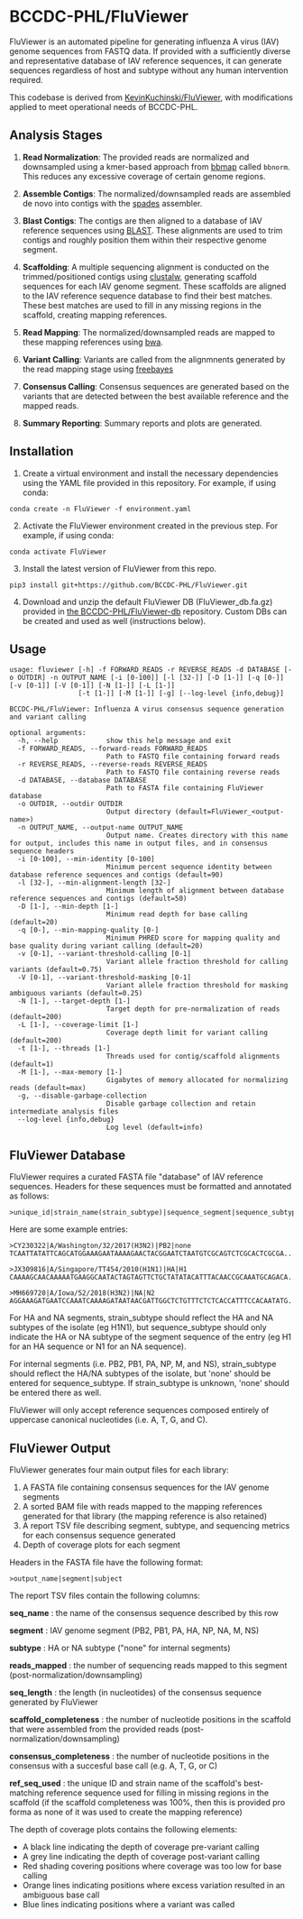 # BCCDC-PHL/FluViewer

FluViewer is an automated pipeline for generating influenza A virus (IAV) genome sequences from FASTQ data. If provided with a sufficiently diverse and representative database of IAV reference sequences, it can generate sequences regardless of host and subtype without any human intervention required.

This codebase is derived from [KevinKuchinski/FluViewer](https://github.com/KevinKuchinski/FluViewer), with modifications applied to meet operational needs of BCCDC-PHL.

## Analysis Stages

1. **Read Normalization**: The provided reads are normalized and downsampled using a kmer-based approach from [bbmap](https://sourceforge.net/projects/bbmap) called `bbnorm`. This reduces any excessive coverage of certain genome regions.

2. **Assemble Contigs**: The normalized/downsampled reads are assembled de novo into contigs with the [spades](https://github.com/ablab/spades) assembler.

3. **Blast Contigs**: The contigs are then aligned to a database of IAV reference sequences using [BLAST](http://blast.ncbi.nlm.nih.gov/Blast.cgi?PAGE_TYPE=BlastDocs).
These alignments are used to trim contigs and roughly position them within their respective genome segment.

4. **Scaffolding**: A multiple sequencing alignment is conducted on the trimmed/positioned contigs using [clustalw](http://www.clustal.org), generating scaffold sequences for each IAV genome segment. These scaffolds are aligned to the IAV reference sequence database to find their best matches.
These best matches are used to fill in any missing regions in the scaffold, creating mapping references.

5. **Read Mapping**: The normalized/downsampled reads are mapped to these mapping references using [bwa](https://github.com/lh3/bwa).

6. **Variant Calling**: Variants are called from the alignmnents generated by the read mapping stage using [freebayes](https://github.com/freebayes/freebayes)

7. **Consensus Calling**: Consensus sequences are generated based on the variants that are detected between the best available reference and the mapped reads.

8. **Summary Reporting**: Summary reports and plots are generated.

## Installation
1. Create a virtual environment and install the necessary dependencies using the YAML file provided in this repository. For example, if using conda:

```
conda create -n FluViewer -f environment.yaml
```

2. Activate the FluViewer environment created in the previous step. For example, if using conda:

```
conda activate FluViewer
```

3. Install the latest version of FluViewer from this repo.

```
pip3 install git+https://github.com/BCCDC-PHL/FluViewer.git
```

4. Download and unzip the default FluViewer DB (FluViewer_db.fa.gz) provided in [the BCCDC-PHL/FluViewer-db](https://github.com/BCCDC-PHL/FluViewer-db) repository. Custom DBs can be created and used as well (instructions below).

## Usage

```
usage: fluviewer [-h] -f FORWARD_READS -r REVERSE_READS -d DATABASE [-o OUTDIR] -n OUTPUT_NAME [-i [0-100]] [-l [32-]] [-D [1-]] [-q [0-]] [-v [0-1]] [-V [0-1]] [-N [1-]] [-L [1-]]
                 [-t [1-]] [-M [1-]] [-g] [--log-level {info,debug}]

BCCDC-PHL/FluViewer: Influenza A virus consensus sequence generation and variant calling

optional arguments:
  -h, --help            show this help message and exit
  -f FORWARD_READS, --forward-reads FORWARD_READS
                        Path to FASTQ file containing forward reads
  -r REVERSE_READS, --reverse-reads REVERSE_READS
                        Path to FASTQ file containing reverse reads
  -d DATABASE, --database DATABASE
                        Path to FASTA file containing FluViewer database
  -o OUTDIR, --outdir OUTDIR
                        Output directory (default=FluViewer_<output-name>)
  -n OUTPUT_NAME, --output-name OUTPUT_NAME
                        Output name. Creates directory with this name for output, includes this name in output files, and in consensus sequence headers
  -i [0-100], --min-identity [0-100]
                        Minimum percent sequence identity between database reference sequences and contigs (default=90)
  -l [32-], --min-alignment-length [32-]
                        Minimum length of alignment between database reference sequences and contigs (default=50)
  -D [1-], --min-depth [1-]
                        Minimum read depth for base calling (default=20)
  -q [0-], --min-mapping-quality [0-]
                        Minimum PHRED score for mapping quality and base quality during variant calling (default=20)
  -v [0-1], --variant-threshold-calling [0-1]
                        Variant allele fraction threshold for calling variants (default=0.75)
  -V [0-1], --variant-threshold-masking [0-1]
                        Variant allele fraction threshold for masking ambiguous variants (default=0.25)
  -N [1-], --target-depth [1-]
                        Target depth for pre-normalization of reads (default=200)
  -L [1-], --coverage-limit [1-]
                        Coverage depth limit for variant calling (default=200)
  -t [1-], --threads [1-]
                        Threads used for contig/scaffold alignments (default=1)
  -M [1-], --max-memory [1-]
                        Gigabytes of memory allocated for normalizing reads (default=max)
  -g, --disable-garbage-collection
                        Disable garbage collection and retain intermediate analysis files
  --log-level {info,debug}
                        Log level (default=info)
```


## FluViewer Database
FluViewer requires a curated FASTA file "database" of IAV reference sequences. Headers for these sequences must be formatted and annotated as follows:
```
>unique_id|strain_name(strain_subtype)|sequence_segment|sequence_subtype
```
Here are some example entries:
```
>CY230322|A/Washington/32/2017(H3N2)|PB2|none
TCAATTATATTCAGCATGGAAAGAATAAAAGAACTACGGAATCTAATGTCGCAGTCTCGCACTCGCGA...

>JX309816|A/Singapore/TT454/2010(H1N1)|HA|H1
CAAAAGCAACAAAAATGAAGGCAATACTAGTAGTTCTGCTATATACATTTACAACCGCAAATGCAGACA...

>MH669720|A/Iowa/52/2018(H3N2)|NA|N2
AGGAAAGATGAATCCAAATCAAAAGATAATAACGATTGGCTCTGTTTCTCTCACCATTTCCACAATATG...
```
For HA and NA segments, strain_subtype should reflect the HA and NA subtypes of the isolate (eg H1N1), but sequence_subtype should only indicate the HA or NA subtype of the segment sequence of the entry (eg H1 for an HA sequence or N1 for an NA sequence).

For internal segments (i.e. PB2, PB1, PA, NP, M, and NS), strain_subtype should reflect the HA/NA subtypes of the isolate, but 'none' should be entered for sequence_subtype. If strain_subtype is unknown, 'none' should be entered there as well.

FluViewer will only accept reference sequences composed entirely of uppercase canonical nucleotides (i.e. A, T, G, and C).

## FluViewer Output

FluViewer generates four main output files for each library:

1. A FASTA file containing consensus sequences for the IAV genome segments
2. A sorted BAM file with reads mapped to the mapping references generated for that library (the mapping reference is also retained)
3. A report TSV file describing segment, subtype, and sequencing metrics for each consensus sequence generated
4. Depth of coverage plots for each segment

Headers in the FASTA file have the following format:
```
>output_name|segment|subject
```


The report TSV files contain the following columns:

<b>seq_name</b> : the name of the consensus sequence described by this row

<b>segment</b> : IAV genome segment (PB2, PB1, PA, HA, NP, NA, M, NS)

<b>subtype</b> : HA or NA subtype ("none" for internal segments)

<b>reads_mapped</b> : the number of sequencing reads mapped to this segment (post-normalization/downsampling)

<b>seq_length</b> : the length (in nucleotides) of the consensus sequence generated by FluViewer

<b>scaffold_completeness</b> : the number of nucleotide positions in the scaffold that were assembled from the provided reads (post-normalization/downsampling)

<b>consensus_completeness</b> : the number of nucleotide positions in the consensus with a succesful base call (e.g. A, T, G, or C)

<b>ref_seq_used</b> : the unique ID and strain name of the scaffold's best-matching reference sequence used for filling in missing regions in the scaffold (if the scaffold completeness was 100%, then this is provided pro forma as none of it was used to create the mapping reference)


The depth of coverage plots contains the following elements:
- A black line indicating the depth of coverage pre-variant calling
- A grey line indicating the depth of coverage post-variant calling
- Red shading covering positions where coverage was too low for base calling
- Orange lines indicating positions where excess variation resulted in an ambiguous base call
- Blue lines indicating positions where a variant was called
